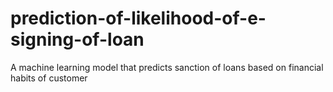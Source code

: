 # prediction-of-likelihood-of-e-signing-of-loan
A machine learning model that predicts sanction of loans based on financial habits of customer
